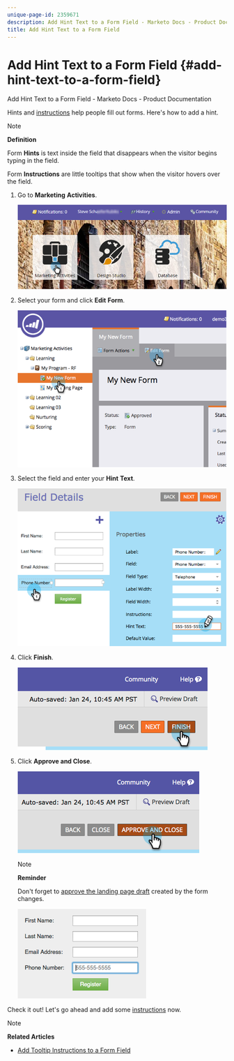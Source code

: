 ```yaml
---
unique-page-id: 2359671
description: Add Hint Text to a Form Field - Marketo Docs - Product Documentation
title: Add Hint Text to a Form Field
---
```


# Add Hint Text to a Form Field {#add-hint-text-to-a-form-field}

Add Hint Text to a Form Field - Marketo Docs - Product Documentation

Hints and [instructions](add-tooltip-instructions-to-a-form-field.md) help people fill out forms. Here's how to add a hint.

>[!NOTE]
>
>**Definition**
>
>Form **Hints** is text inside the field that disappears when the visitor begins typing in the field.
>
>Form **Instructions** are little tooltips that show when the visitor hovers over the field.

1. Go to **Marketing** **Activities**.

   ![](assets/login-marketing-activities-5.png)

1. Select your form and click **Edit** **Form**.

   ![](assets/image2014-9-15-13-3a54-3a6.png)

1. Select the field and enter your **Hint** **Text**.

   ![](assets/image2014-9-15-13-3a53-3a58.png)

1. Click **Finish**.

   ![](assets/image2014-9-15-13-3a53-3a36.png)

1. Click **Approve and Close**.

   ![](assets/image2014-9-15-13-3a53-3a29.png)

   >[!NOTE]
   >
   >**Reminder**
   >
   >
   >Don't forget to [approve the landing page draft](../../../../../welcome-to-marketo-docs/product-docs/demand-generation/landing-pages/understanding-landing-pages/approve-unapprove-or-delete-a-landing-page.md) created by the form changes.

   ![](assets/image2014-9-15-13-3a53-3a23.png)

Check it out! Let's go ahead and add some [instructions](add-tooltip-instructions-to-a-form-field.md) now.

>[!NOTE]
>
>**Related Articles**
>
>* [Add Tooltip Instructions to a Form Field](add-tooltip-instructions-to-a-form-field.md)
>

